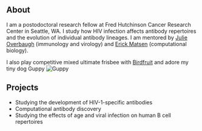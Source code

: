 ## About

I am a postodoctoral research fellow at Fred Hutchinson Cancer Research Center in Seattle, WA.  I study how HIV infection affects antibody repertoires and the evolution of individual antibody lineages.  I am mentored by [Julie Overbaugh](https://research.fhcrc.org/overbaugh/en.html) (immunology and virology) and [Erick Matsen](https://matsen.fredhutch.org/) (computational biology).

I also play competitive mixed ultimate frisbee with [Birdfruit](https://seattlebirdfruit.com/) and adore my tiny dog Guppy ![Guppy](E3D2875D-582D-43BA-A42C-DE5418CBAD90.jpg)

## Projects
- Studying the development of HIV-1-specific antibodies
- Computational antibody discovery
- Studying the effects of age and viral infection on human B cell repertoires
